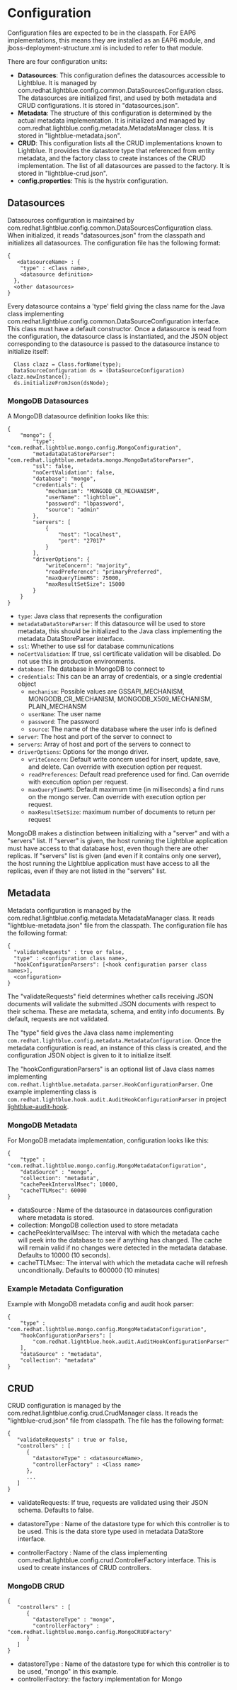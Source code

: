 # Configuration
Configuration files are expected to be in the classpath. For EAP6
implementations, this means they are installed as an EAP6 module, and
jboss-deployment-structure.xml is included to refer to that module.

There are four configuration units:
 * **Datasources**: This configuration defines the datasources accessible
   to Lightblue. It is managed by
   com.redhat.lightblue.config.common.DataSourcesConfiguration
   class. The datasources are initialized first, and used by both
   metadata and CRUD configurations. It is stored in "datasources.json".
 * **Metadata**: The structure of this configuration is determined by the
   actual metadata implementation. It is initialized and managed by
   com.redhat.lightblue.config.metadata.MetadataManager class. It is
   stored in "lightblue-metadata.json".
 * **CRUD**: This configuration lists all the CRUD implementations known
   to Lightblue. It provides the datastore type that referenced from
   entity metadata, and the factory class to create instances of
   the CRUD implementation. The list of all datasources are passed
   to the factory. It is stored in "lightblue-crud.json".
 * c**onfig.properties**: This is the hystrix configuration.

## Datasources

Datasources configuration is maintained by
com.redhat.lightblue.config.common.DataSourcesConfiguration
class. When initialized, it reads "datasources.json" from the
classpath and initializes all datasources. The configuration
file has the following format:

```
{
   <datasourceName> : {
    "type" : <Class name>,
    <datasource definition>
  },
  <other datasources>
}
```

Every datasource contains a 'type' field giving the class name for the
Java class implementing
com.redhat.lightblue.config.common.DataSourceConfiguration
interface. This class must have a default constructor. Once a
datasource is read from the configuration, the datasource class is
instantiated, and the JSON object corresponding to the datasource is
passed to the datasource instance to initialize itself:

```
  Class clazz = Class.forName(type);
  DataSourceConfiguration ds = (DataSourceConfiguration) clazz.newInstance();
  ds.initializeFromJson(dsNode);
```

### MongoDB Datasources

A MongoDB datasource definition looks like this:

```
{
	"mongo": {
		"type": "com.redhat.lightblue.mongo.config.MongoConfiguration",
		"metadataDataStoreParser": "com.redhat.lightblue.metadata.mongo.MongoDataStoreParser",
		"ssl": false,
		"noCertValidation": false,
		"database": "mongo",
		"credentials": {
			"mechanism": "MONGODB_CR_MECHANISM",
			"userName": "lightblue",
			"password": "lbpassword",
			"source": "admin"
		},
		"servers": [
    		{
    			"host": "localhost",
    			"port": "27017"
    		}
		],
		"driverOptions": {
		    "writeConcern": "majority",
		    "readPreference": "primaryPreferred",
		    "maxQueryTimeMS": 75000,
		    "maxResultSetSize": 15000
		}
	}
}
```

  * `type`: Java class that represents the configuration
  * `metadataDataStoreParser`: If this datasource will be used to store
    metadata, this should be initialized to the Java class
    implementing the metadata DataStoreParser interface.
  * `ssl`: Whether to use ssl for database communications
  * `noCertValidation`: If true, ssl certificate validation will be disabled. Do not
    use this in production environments.
  * `database`: The database in MongoDB to connect to
  * `credentials`: This can be an array of credentials, or a single credential object
     * `mechanism`: Possible values are GSSAPI_MECHANISM, MONGODB_CR_MECHANISM, MONGODB_X509_MECHANISM, PLAIN_MECHANSM
     * `userName`: The user name
     * `password`: The password
     * `source`: The name of the database where the user info is defined
  * `server`: The host and port of the server to connect to
  * `servers`: Array of host and port of the servers to connect to
  * `driverOptions`: Options for the mongo driver.
    * `writeConcern`: Default write concern used for insert, update, save, and delete.  Can override with execution option per request.
    * `readPreferences`: Default read preference used for find. Can override with execution option per request.
    * `maxQueryTimeMS`: Default maximum time (in milliseconds) a find runs on the mongo server.  Can override with execution option per request.
    * `maxResultSetSize`: maximum number of documents to return per request

MongoDB makes a distinction between initializing with a "server" and
with a "servers" list. If "server" is given, the host running the
Lightblue application must have access to that database host, even
though there are other replicas. If "servers" list is given (and even
if it contains only one server), the host running the Lightblue
application must have access to all the replicas, even if they are not
listed in the "servers" list.

## Metadata

Metadata configuration is managed by the
com.redhat.lightblue.config.metadata.MetadataManager class. It reads
"lightblue-metadata.json" file from the classpath. The configuration
file has the following format:

```
{
  "validateRequests" : true or false,
  "type" : <configuration class name>,
  "hookConfigurationParsers": [<hook configuration parser class names>],
  <configuration>
}
```

The "validateRequests" field determines whether calls receiving JSON
documents will validate the submitted JSON documents with respect to
their schema. These are metadata, schema, and entity info
documents. By default, requests are not validated.

The "type" field gives the Java class name implementing
`com.redhat.lightblue.config.metadata.MetadataConfiguration`. Once the
metadata configuration is read, an instance of this class is created,
and the configuration JSON object is given to it to initialize itself.

The "hookConfigurationParsers" is an optional list of Java class names implementing `com.redhat.lightblue.metadata.parser.HookConfigurationParser`.  One example implementing class is `com.redhat.lightblue.hook.audit.AuditHookConfigurationParser` in project [lightblue-audit-hook](https://github.com/lightblue-platform/lightblue-audit-hook).

### MongoDB Metadata

For MongoDB metadata implementation, configuration looks like this:

```
{
    "type" : "com.redhat.lightblue.mongo.config.MongoMetadataConfiguration",
    "dataSource" : "mongo",
    "collection": "metadata",
    "cachePeekIntervalMsec": 10000,
    "cacheTTLMsec": 60000
}
```

  * dataSource : Name of the datasource in datasources configuration
    where metadata is stored.
  * collection: MongoDB collection used to store metadata
  * cachePeekIntervalMsec: The interval with which the metadata cache will
    peek into the database to see if anything has changed. The cache will
    remain valid if no changes were detected in the metadata database.
    Defaults to 10000 (10 seconds).
  * cacheTTLMsec: The interval with which the metadata cache will refresh
    unconditionally. Defaults to  600000 (10 minutes)

### Example Metadata Configuration
Example with MongoDB metadata config and audit hook parser:

```
{
    "type" : "com.redhat.lightblue.mongo.config.MongoMetadataConfiguration",
    "hookConfigurationParsers": [
        "com.redhat.lightblue.hook.audit.AuditHookConfigurationParser"
    ],
    "dataSource" : "metadata",
    "collection": "metadata"
}
```

## CRUD

CRUD configuration is managed by the
com.redhat.lightblue.config.crud.CrudManager class. It reads the
"lightblue-crud.json" file from classpath. The file has the following
format:

```
{
   "validateRequests" : true or false,
   "controllers" : [
      {
        "datastoreType" : <datasourceName>,
        "controllerFactory" : <Class name>
      },
      ...
   ]
}
```
  * validateRequests: If true, requests are validated using their JSON schema. Defaults to false.

  * datastoreType : Name of the datastore type for which this
    controller is to be used. This is the data store type used in
    metadata DataStore interface.
  * controllerFactory : Name of the class implementing
    com.redhat.lightblue.config.crud.ControllerFactory interface.
    This is used to create instances of CRUD controllers.

### MongoDB CRUD

```
{
   "controllers" : [
      {
        "datastoreType" : "mongo",
        "controllerFactory" : "com.redhat.lightblue.mongo.config.MongoCRUDFactory"
      }
   ]
}
```

  * datastoreType : Name of the datastore type for which this
    controller is to be used, "mongo" in this example.
  * controllerFactory: the factory implementation for Mongo
